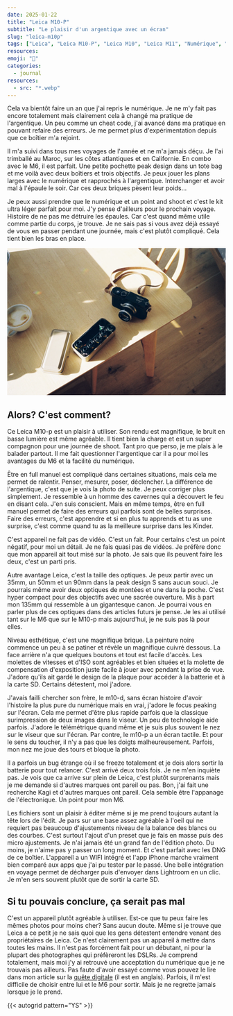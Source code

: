 ```yaml
---
date: 2025-01-22
title: "Leica M10-P"
subtitle: "Le plaisir d'un argentique avec un écran"
slug: "leica-m10p"
tags: ["Leica", "Leica M10-P", "Leica M10", "Leica M11", "Numérique", "digital"]
resources:
emoji: "📸"
categories:
  - journal
resources:
  - src: "*.webp"
---
```


Cela va bientôt faire un an que j'ai repris le numérique. Je ne m'y fait pas encore totalement mais clairement cela à changé ma pratique de l'argentique. Un peu comme un cheat code, j'ai avancé dans ma pratique en pouvant refaire des erreurs. Je me permet plus d'expérimentation depuis que ce boîtier m'a rejoint.

Il m'a suivi dans tous mes voyages de l'année et ne m'a jamais déçu. Je l'ai trimballé au Maroc, sur les côtes atlantiques et en Californie. En combo avec le M6, il est parfait. Une petite pochette peak design dans un tote bag et me voilà avec deux boîtiers et trois objectifs. Je peux jouer les plans larges avec le numérique et rapprochés à l'argentique. Interchanger et avoir mal à l'épaule le soir. Car ces deux briques pèsent leur poids... 

Je peux aussi prendre que le numérique et un point and shoot et c'est le kit ultra léger parfait pour moi. J'y pense d'ailleurs pour le prochain voyage. Histoire de ne pas me détruire les épaules. Car c'est quand même utile comme partie du corps, je trouve. Je ne sais pas si vous avez déjà essayé de vous en passer pendant une journée, mais c'est plutôt compliqué. Cela tient bien les bras en place.

![Un numérique avec des pellicules](cover.webp "Un numérique avec des pellicules")

## Alors? C'est comment?

Ce Leica M10-p est un plaisir à utiliser. Son rendu est magnifique, le bruit en basse lumière est même agréable. Il tient bien la charge et est un super compagnon pour une journée de shoot. Tant pro que perso, je me plais à le balader partout. Il me fait questionner l'argentique car il a pour moi les avantages du M6 et la facilité du numérique. 

Être en full manuel est compliqué dans certaines situations, mais cela me permet de ralentir. Penser, mesurer, poser, déclencher. La différence de l'argentique, c'est que je vois la photo de suite. Je peux corriger plus simplement. Je ressemble à un homme des cavernes qui a découvert le feu en disant cela. J'en suis conscient. Mais en même temps, être en full manuel permet de faire des erreurs qui parfois sont de belles surprises. Faire des erreurs, c'est apprendre et si en plus tu apprends et tu as une surprise, c'est comme quand tu as la meilleure surprise dans les Kinder. 

C'est appareil ne fait pas de vidéo. C'est un fait. Pour certains c'est un point négatif, pour moi un détail. Je ne fais quasi pas de vidéos. Je préfère donc que mon appareil ait tout misé sur la photo. Je sais que ils peuvent faire les deux, c'est un parti pris. 

Autre avantage Leica, c'est la taille des optiques. Je peux partir avec un 35mm, un 50mm et un 90mm dans la peak design S sans aucun souci. Je pourrais même avoir deux optiques de montées et une dans la poche. C'est hyper compact pour des objectifs avec une sacrée ouverture. Mis à part mon 135mm qui ressemble à un gigantesque canon. Je pourrai vous en parler plus de ces optiques dans des articles futurs je pense. Je les ai utilisé tant sur le M6 que sur le M10-p mais aujourd'hui, je ne suis pas là pour elles.

Niveau esthétique, c'est une magnifique brique. La peinture noire commence un peu à se patiner et révèle un magnifique cuivré dessous. La face arrière n'a que quelques boutons et tout est facile d'accès. Les molettes de vitesses et d'ISO sont agréables et bien situées et la molette de compensation d'exposition juste facile à jouer avec pendant la prise de vue. J'adore qu'ils ait gardé le design de la plaque pour accéder à la batterie et à la carte SD. Certains détestent, moi j'adore. 

J'avais failli chercher son frère, le m10-d, sans écran histoire d'avoir l'histoire la plus pure du numérique mais en vrai, j'adore le focus peaking sur l'écran. Cela me permet d'être plus rapide parfois que la classique surimpression de deux images dans le viseur. Un peu de technologie aide parfois. J'adore le télémétrique quand même et je suis plus souvent le nez sur le viseur que sur l'écran. Par contre, le m10-p a un écran tactile. Et pour le sens du toucher, il n'y a pas que les doigts malheureusement. Parfois, mon nez me joue des tours et bloque la photo. 

Il a parfois un bug étrange où il se freeze totalement et je dois alors sortir la batterie pour tout relancer. C'est arrivé deux trois fois. Je ne m'en inquiète pas. Je vois que ca arrive sur plein de Leica, c'est plutôt surprenants mais je me demande si d'autres marques ont pareil ou pas. Bon, j'ai fait une recherche Kagi et d'autres marques ont pareil. Cela semble être l'appanage de l'électronique. Un point pour mon M6.

Les fichiers sont un plaisir à éditer même si je me prend toujours autant la tête lors de l'édit. Je pars sur une base assez agréable à l'oeil qui ne requiert pas beaucoup d'ajustements niveau de la balance des blancs ou des courbes. C'est surtout l'ajout d'un preset que je fais en masse puis des micro ajustements. Je n'ai jamais été un grand fan de l'édition photo. Du moins, je n'aime pas y passer un long moment. Et c'est parfait avec les DNG de ce boîtier. L'appareil a un WIFI intégré et l'app iPhone marche vraiment bien comparé aux apps que j'ai pu tester par le passé. Une belle intégration en voyage permet de décharger puis d'envoyer dans Lightroom en un clic. Je m'en sers souvent plutôt que de sortir la carte SD. 

## Si tu pouvais conclure, ça serait pas mal

C'est un appareil plutôt agréable à utiliser. Est-ce que tu peux faire les mêmes photos pour moins cher? Sans aucun doute. Même si je trouve que Leica a ce petit je ne sais quoi que les gens détestent entendre venant des propriétaires de Leica. Ce n'est clairement pas un appareil à mettre dans toutes les mains. Il n'est pas forcément fait pour un débutant, ni pour la plupart des photographes qui préfèreront les DSLRs. Je comprend totalement, mais moi j'y ai retrouvé une acceptation du numérique que je ne trouvais pas ailleurs. Pas faute d'avoir essayé comme vous pouvez le lire dans mon article sur la [quête digitale](/digital-quest) (il est en anglais). Parfois, il m'est difficile de choisir entre lui et le M6 pour sortir. Mais je ne regrette jamais lorsque je le prend.

{{< autogrid pattern="YS" >}}
